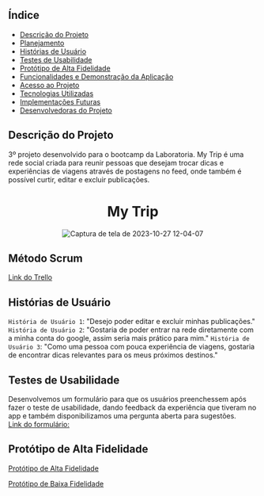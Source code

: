 ## Índice

* [Descrição do Projeto](#descrição-do-projeto)
* [Planejamento](#método-scrum)
* [Histórias de Usuário](#histórias-de-usuário)
* [Testes de Usabilidade](#testes-de-usabilidade)
* [Protótipo de Alta Fidelidade](#protótipo-de-alta-fidelidade)
* [Funcionalidades e Demonstração da Aplicação](#funcionalidades-e-demosntração-da-aplicação)
* [Acesso ao Projeto](#acesso-ao-projeto)
* [Tecnologias Utilizadas](#tecnologias-utilizadas)
* [Implementações Futuras](#implementações-futuras)
* [Desenvolvedoras do Projeto](#desenvolvedoras-do-projeto)

## Descrição do Projeto
3º projeto desenvolvido para o bootcamp da Laboratoria. My Trip é uma rede social criada para reunir pessoas que desejam trocar dicas e experiências de viagens através de postagens no feed, onde também é possível curtir, editar e excluir publicações. 

<h1 align='center'>My Trip</h1>

<div align='center'>
  
![Captura de tela de 2023-10-27 12-04-07](https://media.giphy.com/media/v1.Y2lkPTc5MGI3NjExMTA5eGZ6anRubW50bXlsYjMyNjNkcnBmaTI5NzdybHd6ajZtOGxhZCZlcD12MV9pbnRlcm5hbF9naWZfYnlfaWQmY3Q9Zw/Ug1pPnbLWTUYLk3PgF/giphy.gif)

</div>

## Método Scrum 
[Link do Trello](https://trello.com/invite/b/GNknWcZf/ATTI7a1d50e0a1b0f2991ddcfe191a42ea4c30D503C0/310-social-network)

## Histórias de Usuário
`História de Usuário 1`: "Desejo poder editar e excluir minhas publicações."<br>
`História de Usuário 2`: "Gostaria de poder entrar na rede diretamente com a minha conta do google, assim seria mais prático para mim."
`História de Usuário 3`: "Como uma pessoa com pouca experiência de viagens, gostaria de encontrar dicas relevantes para os meus próximos destinos."<br>

## Testes de Usabilidade
Desenvolvemos um formulário para que os usuários preenchessem após fazer o teste de usabilidade, dando feedback da experiência que tiveram no app e também disponibilizamos uma pergunta aberta para sugestões.<br>
[Link do formulário:](https://forms.gle/Js8uiRF7yxKxA6Tt9)</p>

## Protótipo de Alta Fidelidade
[Protótipo de Alta Fidelidade](https://www.figma.com/proto/K44pKXuVtuTWPo1Vzr4Lix/My-Trip---Prot%C3%B3tipo-de-Alta?page-id=106%3A52&type=design&node-id=127-130&viewport=-139%2C315%2C0.5&t=KJQiy664EHSlTkHH-1&scaling=scale-down&starting-point-node-id=120%3A1746&mode=design)

[Protótipo de Baixa Fidelidade](https://www.canva.com/design/DAFuKjgcZvE/5Kg4SqoEx_7paNjye1Tzng/edit?utm_content=DAFuKjgcZvE&utm_campaign=designshare&utm_medium=link2&utm_source=sharebutton)